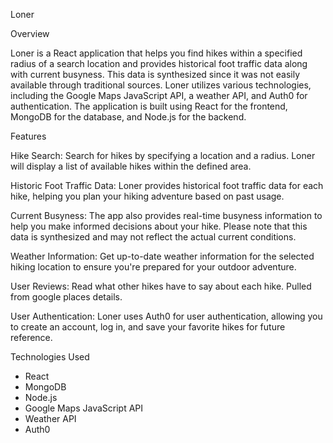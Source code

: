 Loner

Overview

Loner is a React application that helps you find hikes within a specified radius of a search location and provides historical foot traffic data along with current busyness. This data is synthesized since it was not easily available through traditional sources. Loner utilizes various technologies, including the Google Maps JavaScript API, a weather API, and Auth0 for authentication. The application is built using React for the frontend, MongoDB for the database, and Node.js for the backend.

Features

Hike Search: Search for hikes by specifying a location and a radius. Loner will display a list of available hikes within the defined area.

Historic Foot Traffic Data: Loner provides historical foot traffic data for each hike, helping you plan your hiking adventure based on past usage.

Current Busyness: The app also provides real-time busyness information to help you make informed decisions about your hike. Please note that this data is synthesized and may not reflect the actual current conditions.

Weather Information: Get up-to-date weather information for the selected hiking location to ensure you're prepared for your outdoor adventure.

User Reviews: Read what other hikes have to say about each hike. Pulled from google places details.

User Authentication: Loner uses Auth0 for user authentication, allowing you to create an account, log in, and save your favorite hikes for future reference.

Technologies Used

 - React
 - MongoDB
 - Node.js
 - Google Maps JavaScript API
 - Weather API
 - Auth0
